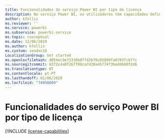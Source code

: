 ```yaml
---
title: Funcionalidades do serviço Power BI por tipo de licença
description: No serviço Power BI, os utilizadores têm capacidades definidas com base no tipo de licença por utilizador que têm (gratuita ou Pro) e se o conteúdo com o qual interagem está numa área de trabalho atribuída a uma capacidade Premium do Power BI.
author: kfollis
ms.reviewer: ''
ms.service: powerbi
ms.subservice: powerbi-service
ms.topic: conceptual
ms.date: 12/06/2019
ms.author: kfollis
ms.custom: seodec18
LocalizationGroup: Get started
ms.openlocfilehash: d054ec9e73330b8f742b70c05899fa0783fcbf7c
ms.sourcegitcommit: 6272c4a0f267708ca7d38a45774f3bedd680f2d6
ms.translationtype: HT
ms.contentlocale: pt-PT
ms.lasthandoff: 01/06/2020
ms.locfileid: "74958609"
---
```

# <a name="power-bi-service-features-by-license-type"></a>Funcionalidades do serviço Power BI por tipo de licença

[!INCLUDE [license-capabilities](includes/license-capabilities.md)]
